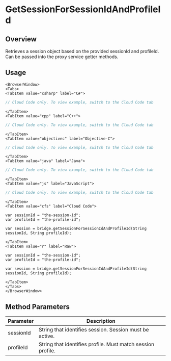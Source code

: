 # GetSessionForSessionIdAndProfileId
## Overview
Retrieves a session object based on the provided sessionId and profileId. Can be passed into the proxy service getter methods.

## Usage

```mdx-code-block
<BrowserWindow>
<Tabs>
<TabItem value="csharp" label="C#">
```

```csharp
// Cloud Code only. To view example, switch to the Cloud Code tab
```

```mdx-code-block
</TabItem>
<TabItem value="cpp" label="C++">
```

```cpp
// Cloud Code only. To view example, switch to the Cloud Code tab
```

```mdx-code-block
</TabItem>
<TabItem value="objectivec" label="Objective-C">
```

```objectivec
// Cloud Code only. To view example, switch to the Cloud Code tab
```

```mdx-code-block
</TabItem>
<TabItem value="java" label="Java">
```

```java
// Cloud Code only. To view example, switch to the Cloud Code tab
```

```mdx-code-block
</TabItem>
<TabItem value="js" label="JavaScript">
```

```javascript
// Cloud Code only. To view example, switch to the Cloud Code tab
```

```mdx-code-block
</TabItem>
<TabItem value="cfs" label="Cloud Code">
```

```cfscript
var sessionId = "the-session-id";
var profileId = "the-profile-id";

var session = bridge.getSessionForSessionIdAndProfileId(String sessionId, String profileId);
```

```mdx-code-block
</TabItem>
<TabItem value="r" label="Raw">
```

```cfscript
var sessionId = "the-session-id";
var profileId = "the-profile-id";

var session = bridge.getSessionForSessionIdAndProfileId(String sessionId, String profileId);
```

```mdx-code-block
</TabItem>
</Tabs>
</BrowserWindow>
```

## Method Parameters
Parameter | Description
--------- | -----------
sessionId | String that identifies session. Session must be active.
profileId | String that identifies profile. Must match session profile.


